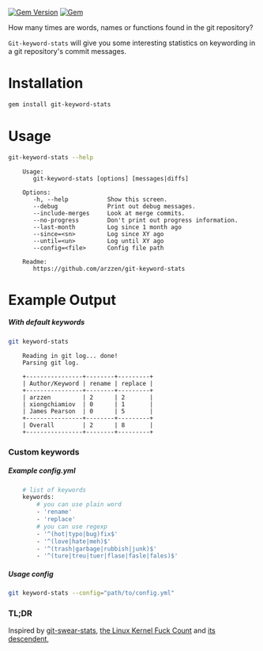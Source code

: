 [![Gem Version](https://badge.fury.io/rb/git-keyword-stats.svg)](https://rubygems.org/gems/git-keyword-stats) [![Gem](https://img.shields.io/gem/dt/git-keyword-stats.svg)](https://rubygems.org/gems/git-keyword-stats)

How many times are words, names or functions found in the git repository? 

`Git-keyword-stats` will give you some interesting statistics on keywording in a
git repository's commit messages. 


# Installation

```sh
gem install git-keyword-stats
```

# Usage

```sh
git-keyword-stats --help
```

```
    Usage:
       git-keyword-stats [options] [messages|diffs]
    
    Options:
       -h, --help           Show this screen.
       --debug              Print out debug messages.
       --include-merges     Look at merge commits.
       --no-progress        Don't print out progress information.
       --last-month         Log since 1 month ago
       --since=<sn>         Log since XY ago
       --until=<un>         Log until XY ago
       --config=<file>      Config file path
    
    Readme:
       https://github.com/arzzen/git-keyword-stats
```

# Example Output

##### With default keywords

```sh
git keyword-stats 
```

```
    Reading in git log... done!
    Parsing git log.
    
    +----------------+--------+---------+
    | Author/Keyword | rename | replace |
    +----------------+--------+---------+
    | arzzen         | 2      | 2       |
    | xiongchiamiov  | 0      | 1       |
    | James Pearson  | 0      | 5       |
    +----------------+--------+---------+
    | Overall        | 2      | 8       |
    +----------------+--------+---------+
```

### Custom keywords

##### Example config.yml

```sh
    # list of keywords
    keywords:
        # you can use plain word
        - 'rename'
        - 'replace'
        # you can use regexp
        - '^(hot|typo|bug)fix$'
        - '^(love|hate|meh)$'
        - '^(trash|garbage|rubbish|junk)$'
        - '^(ture|treu|tuer|flase|fasle|fales)$'
```   

##### Usage config    
    
```sh
git keyword-stats --config="path/to/config.yml"
``` 
        
### TL;DR

Inspired by [git-swear-stats], [the Linux Kernel Fuck Count] and [its descendent],

[the Linux Kernel Fuck Count]: http://durak.org/sean/pubs/kfc/
[its descendent]: http://www.vidarholen.net/contents/wordcount/
[git-swear-stats]: https://github.com/xiongchiamiov/git-swear-stats



